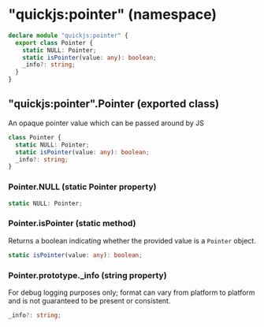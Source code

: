 # "quickjs:pointer" (namespace)

```ts
declare module "quickjs:pointer" {
  export class Pointer {
    static NULL: Pointer;
    static isPointer(value: any): boolean;
    _info?: string;
  }
}
```

## "quickjs:pointer".Pointer (exported class)

An opaque pointer value which can be passed around by JS

```ts
class Pointer {
  static NULL: Pointer;
  static isPointer(value: any): boolean;
  _info?: string;
}
```

### Pointer.NULL (static Pointer property)

```ts
static NULL: Pointer;
```

### Pointer.isPointer (static method)

Returns a boolean indicating whether the provided value is a `Pointer` object.

```ts
static isPointer(value: any): boolean;
```

### Pointer.prototype.\_info (string property)

For debug logging purposes only; format can vary from platform to platform and is not guaranteed to be present or consistent.

```ts
_info?: string;
```

